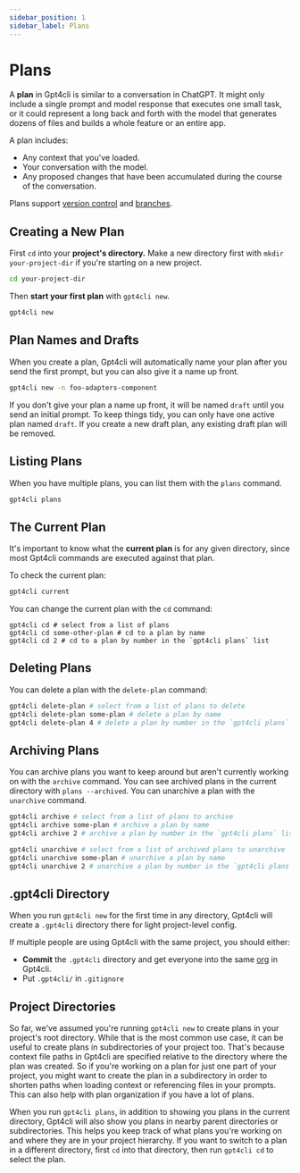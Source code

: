 ```yaml
---
sidebar_position: 1
sidebar_label: Plans
---
```


# Plans

A **plan** in Gpt4cli is similar to a conversation in ChatGPT. It might only include a single prompt and model response that executes one small task, or it could represent a long back and forth with the model that generates dozens of files and builds a whole feature or an entire app.

A plan includes: 

- Any context that you've loaded. 
- Your conversation with the model. 
- Any proposed changes that have been accumulated during the course of the conversation.

Plans support [version control](./version-control.md) and [branches](./branches.md).

## Creating a New Plan

First `cd` into your **project's directory.** Make a new directory first with `mkdir your-project-dir` if you're starting on a new project.

```bash
cd your-project-dir
```

Then **start your first plan** with `gpt4cli new`.

```bash
gpt4cli new
```

## Plan Names and Drafts

When you create a plan, Gpt4cli will automatically name your plan after you send the first prompt, but you can also give it a name up front.

```bash
gpt4cli new -n foo-adapters-component
```

If you don't give your plan a name up front, it will be named `draft` until you send an initial prompt. To keep things tidy, you can only have one active plan named `draft`. If you create a new draft plan, any existing draft plan will be removed.

## Listing Plans

When you have multiple plans, you can list them with the `plans` command.

```bash
gpt4cli plans
```

## The Current Plan

It's important to know what the **current plan** is for any given directory, since most Gpt4cli commands are executed against that plan.

To check the current plan:

```bash
gpt4cli current
```

You can change the current plan with the `cd` command:

```
gpt4cli cd # select from a list of plans
gpt4cli cd some-other-plan # cd to a plan by name
gpt4cli cd 2 # cd to a plan by number in the `gpt4cli plans` list
```

## Deleting Plans

You can delete a plan with the `delete-plan` command:

```bash
gpt4cli delete-plan # select from a list of plans to delete
gpt4cli delete-plan some-plan # delete a plan by name
gpt4cli delete-plan 4 # delete a plan by number in the `gpt4cli plans` list
```

## Archiving Plans

You can archive plans you want to keep around but aren't currently working on with the `archive` command. You can see archived plans in the current directory with `plans --archived`. You can unarchive a plan with the `unarchive` command.

```bash
gpt4cli archive # select from a list of plans to archive
gpt4cli archive some-plan # archive a plan by name
gpt4cli archive 2 # archive a plan by number in the `gpt4cli plans` list

gpt4cli unarchive # select from a list of archived plans to unarchive
gpt4cli unarchive some-plan # unarchive a plan by name
gpt4cli unarchive 2 # unarchive a plan by number in the `gpt4cli plans --archived` list
```

## .gpt4cli Directory

When you run `gpt4cli new` for the first time in any directory, Gpt4cli will create a `.gpt4cli` directory there for light project-level config.  

If multiple people are using Gpt4cli with the same project, you should either:

- **Commit** the `.gpt4cli` directory and get everyone into the same [org](./orgs.md) in Gpt4cli.
- Put `.gpt4cli/` in `.gitignore`

## Project Directories

So far, we've assumed you're running `gpt4cli new` to create plans in your project's root directory. While that is the most common use case, it can be useful to create plans in subdirectories of your project too. That's because context file paths in Gpt4cli are specified relative to the directory where the plan was created. So if you're working on a plan for just one part of your project, you might want to create the plan in a subdirectory in order to shorten paths when loading context or referencing files in your prompts. This can also help with plan organization if you have a lot of plans.

When you run `gpt4cli plans`, in addition to showing you plans in the current directory, Gpt4cli will also show you plans in nearby parent directories or subdirectories. This helps you keep track of what plans you're working on and where they are in your project hierarchy. If you want to switch to a plan in a different directory, first `cd` into that directory, then run `gpt4cli cd` to select the plan.